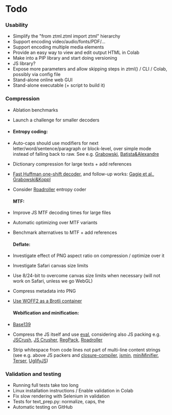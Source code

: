 # Todo

### Usability
- Simplify the "from ztml.ztml import ztml" hierarchy
- Support encoding video/audio/fonts/PDF/...
- Support encoding multiple media elements
- Provide an easy way to view and edit output HTML in Colab
- Make into a PIP library and start doing versioning
- JS library?
- Expose more parameters and allow skipping steps in ztml() / CLI / Colab, possibly via config file
- Stand-alone online web GUI
- Stand-alone executable (+ script to build it)

### Compression
- Ablation benchmarks
- Launch a challenge for smaller decoders

- #### Entropy coding:
- Auto-caps should use modifiers for next letter/word/sentence/paragraph or block-level, over simple mode instead of falling back to raw. See e.g. [Grabowski](https://www.researchgate.net/profile/Szymon-Grabowski-2/publication/258239689_Text_Preprocessing_for_Burrows-Wheeler_Block_Sorting_Compression/links/0046352789a298f289000000), [Batista&Alexandre](https://www.di.ubi.pt/~lfbaa/pubs/dcc2008.pdf)
- Dictionary compression for large texts + add references
- [Fast Huffman one-shift decoder](https://researchgate.net/publication/3159499_On_the_implementation_of_minimum_redundancy_prefix_codes), and follow-up works: [Gagie et al.](https://arxiv.org/pdf/1410.3438.pdf), [Grabowski&Koppl](https://arxiv.org/pdf/2108.05495.pdf)
- Consider [Roadroller](https://lifthrasiir.github.io/roadroller) entropy coder

  #### MTF:
- Improve JS MTF decoding times for large files
- Automatic optimizing over MTF variants
- Benchmark alternatives to MTF + add references

  #### Deflate:
- Investigate effect of PNG aspect ratio on compression / optimize over it
- Investigate Safari canvas size limits
- Use 8/24-bit to overcome canvas size limits when necessary (will not work on Safari, unless we go WebGL)
- Compress metadata into PNG 
- [Use WOFF2 as a Brotli container](https://github.com/lifthrasiir/roadroller/issues/9#issuecomment-905580540)

  #### Webification and minification:
- [Base139](https://github.com/kevinAlbs/Base122/issues/3#issuecomment-263787763)
- Compress the JS itself and use [eval](http://perfectionkills.com/global-eval-what-are-the-options), considering also JS packing e.g. [JSCrush](http://iteral.com/jscrush), [JS Crusher](https://jmperezperez.com/js-crusher), [RegPack](https://siorki.github.io/regPack), [Roadroller](https://lifthrasiir.github.io/roadroller)
- Strip whitespace from code lines not part of multi-line content strings (see e.g. above JS packers and [closure-compiler](https://github.com/google/closure-compiler), [jsmin](https://crockford.com/jsmin), [miniMinifier](https://github.com/xem/miniMinifier), [Terser](https://terser.org), [UglifyJS](https://github.com/mishoo/UglifyJS))

### Validation and testing
- Running full tests take too long
- Linux installation instructions / Enable validation in Colab
- Fix slow rendering with Selenium in validation
- Tests for text_prep.py: normalize, caps, the
- Automatic testing on GitHub
